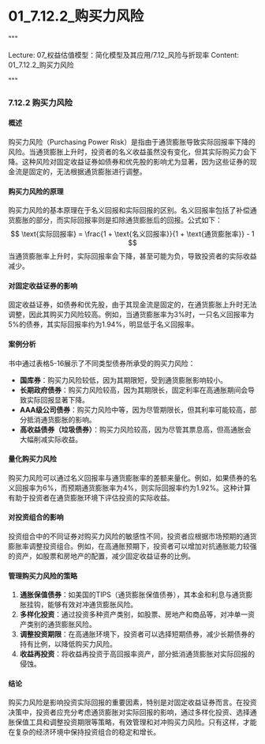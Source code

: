 # 01_7.12.2_购买力风险

"""

Lecture: 07_权益估值模型：简化模型及其应用/7.12_风险与折现率
Content: 01_7.12.2_购买力风险

"""

### 7.12.2 购买力风险

#### 概述
购买力风险（Purchasing Power Risk）是指由于通货膨胀导致实际回报率下降的风险。当通货膨胀上升时，投资者的名义收益虽然没有变化，但其实际购买力会下降。这种风险对固定收益证券如债券和优先股的影响尤为显著，因为这些证券的现金流是固定的，无法根据通货膨胀进行调整。

#### 购买力风险的原理
购买力风险的基本原理在于名义回报和实际回报的区别。名义回报率包括了补偿通货膨胀的部分，而实际回报率则是扣除通货膨胀后的回报。公式如下：
$$ \text{实际回报率} = \frac{1 + \text{名义回报率}}{1 + \text{通货膨胀率}} - 1 $$
当通货膨胀率上升时，实际回报率会下降，甚至可能为负，导致投资者的实际收益减少。

#### 对固定收益证券的影响
固定收益证券，如债券和优先股，由于其现金流是固定的，在通货膨胀上升时无法调整，因此其购买力风险较高。例如，当通货膨胀率为3%时，一只名义回报率为5%的债券，其实际回报率约为1.94%，明显低于名义回报率。

#### 案例分析
书中通过表格5-16展示了不同类型债券所承受的购买力风险：
- **国库券**：购买力风险较低，因为其期限短，受到通货膨胀影响较小。
- **长期政府债券**：购买力风险较高，因为其期限长，固定利率在高通胀期间会导致实际回报显著下降。
- **AAA级公司债券**：购买力风险中等，因为尽管期限长，但其利率可能较高，部分抵消通货膨胀的影响。
- **高收益债券（垃圾债券）**：购买力风险较高，因为尽管其票息高，但高通胀会大幅削减实际收益。

#### 量化购买力风险
购买力风险可以通过名义回报率与通货膨胀率的差额来量化。例如，如果债券的名义回报率为6%，而预期通货膨胀率为4%，则实际回报率约为1.92%。这种计算有助于投资者在通货膨胀环境下评估投资的实际收益。

#### 对投资组合的影响
投资组合中的不同证券对购买力风险的敏感性不同，投资者应根据市场预期的通货膨胀率调整投资组合。例如，在高通胀预期下，投资者可以增加对抗通胀能力较强的资产，如股票和房地产的配置，减少固定收益证券的比例。

#### 管理购买力风险的策略
1. **通胀保值债券**：如美国的TIPS（通货膨胀保值债券），其本金和利息与通货膨胀挂钩，能够有效对冲通货膨胀风险。
2. **多样化投资**：通过投资多种资产类别，如股票、房地产和商品等，对冲单一资产类别的通货膨胀风险。
3. **调整投资期限**：在高通胀环境下，投资者可以选择短期债券，减少长期债券的持有比例，以降低购买力风险。
4. **收益再投资**：将收益再投资于高回报率资产，部分抵消通货膨胀对实际回报的侵蚀。

#### 结论
购买力风险是影响投资实际回报的重要因素，特别是对固定收益证券而言。在投资决策中，投资者应充分考虑通货膨胀对实际回报的影响，通过多样化投资、选择通胀保值工具和调整投资期限等策略，有效管理和对冲购买力风险。只有这样，才能在复杂的经济环境中保持投资组合的稳定和增长。